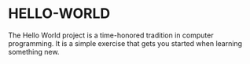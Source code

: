 # HELLO-WORLD
The Hello World project is a time-honored tradition in computer programming. It is a simple exercise that gets you started when learning something new.
